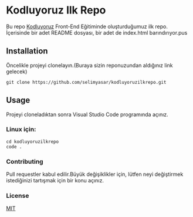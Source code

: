 # Kodluyoruz Ilk Repo
Bu repo [Kodluyoruz](http://www.kodluyoruz.org) Front-End Eğitiminde oluşturduğumuz ilk repo. İçerisinde bir adet README dosyası, bir adet de index.html barındırıyor.pus

## Installation
Öncelikle projeyi clonelayın.(Buraya sizin reponuzundan aldığınız link gelecek)

```git clone https://github.com/selimyasar/kodluyoruzilkrepo.git```

## Usage
Projeyi cloneladıktan sonra Visual Studio Code programında açınız.

###  Linux için:
```linux
cd kodluyoruzilkrepo
code .
```

### Contributing
Pull requestler kabul edilir.Büyük değişiklikler için, lütfen neyi değiştirmek istediğinizi tartışmak için bir konu açınız.

### License
[MIT](https://choosealicense.com/licenses/mit/)